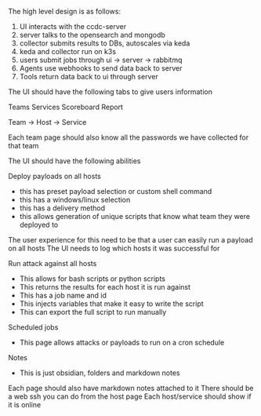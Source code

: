 


The high level design is as follows:

1. UI interacts with the ccdc-server
2. server talks to the opensearch and mongodb
3. collector submits results to DBs, autoscales via keda
4. keda and collector run on k3s
5. users submit jobs through ui -> server -> rabbitmq
6. Agents use webhooks to send data back to server
7. Tools return data back to ui through server

The UI should have the following tabs to give users information

Teams
Services
Scoreboard
Report

Team -> Host -> Service

Each team page should also know all the passwords we have collected for that team

The UI should have the following abilities

Deploy payloads on all hosts
* this has preset payload selection or custom shell command
* this has a windows/linux selection
* this has a delivery method
* this allows generation of unique scripts that know what team they were deployed to

The user experience for this need to be that a user can easily run a payload on all hosts
The UI needs to log which hosts it was successful for

Run attack against all hosts
* This allows for bash scripts or python scripts
* This returns the results for each host it is run against
* This has a job name and id
* This injects variables that make it easy to write the script
* This can export the full script to run manually

Scheduled jobs
* This page allows attacks or payloads to run on a cron schedule

Notes
* This is just obsidian, folders and markdown notes

Each page should also have markdown notes attached to it
There should be a web ssh you can do from the host page
Each host/service should show if it is online